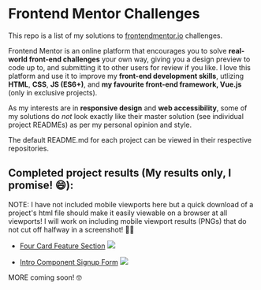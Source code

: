 # Frontend Mentor Challenges

This repo is a list of my solutions to [frontendmentor.io](https://www.frontendmentor.io) challenges.

Frontend Mentor is an online platform that encourages you to solve **real-world front-end challenges** your own way, giving you a design preview to code up to, and submitting it to other users for review if you like. I love this platform and use it to improve my **front-end development skills**, utlizing **HTML**, **CSS**, **JS (ES6+)**, and **my favourite front-end framework, Vue.js** (only in exclusive projects).

As my interests are in **responsive design** and **web accessibility**, some of my solutions do _not_ look exactly like their master solution (see individual project READMEs) as per my personal opinion and style.

The default README.md for each project can be viewed in their respective repositories.

## Completed project results (My results only, I promise! 😄):

NOTE: I have not included mobile viewports here but a quick download of a project's html file should make it easily viewable on a browser at all viewports! I will work on including mobile viewport results (PNGs) that do not cut off halfway in a screenshot! ☝🏼

- [Four Card Feature Section](https://github.com/maureento8888/Frontend-Mentor-Challenges/blob/master/intro-component-with-signup-form/README.md)
  ![](https://github.com/maureento8888/Frontend-Mentor-Challenges/blob/master/intro-component-with-signup-form/my-solution.png)

- [Intro Component Signup Form](https://github.com/maureento8888/Frontend-Mentor-Challenges/blob/master/four-card-feature-section/README.md)
  ![](https://github.com/maureento8888/Frontend-Mentor-Challenges/blob/master/four-card-feature-section/my-solution.PNG)

MORE coming soon! 🤓
